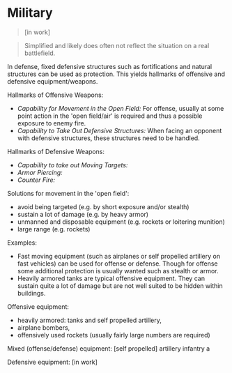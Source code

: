 
# Military
> [in work]

> Simplified and likely does often not reflect the situation on a real battlefield.

In defense, fixed defensive structures such as fortifications and natural structures can be used as protection. This yields hallmarks of offensive and defensive equipment/weapons.

Hallmarks of Offensive Weapons:
* *Capability for Movement in the Open Field:* For offense, usually at some point action in the 'open field/air' is required and thus a possible exposure to enemy fire.
* *Capability to Take Out Defensive Structures:* When facing an opponent with defensive structures, these structures need to be handled.


Hallmarks of Defensive Weapons:
* *Capability to take out Moving Targets:*
* *Armor Piercing:*
* *Counter Fire:*

Solutions for movement in the 'open field':
* avoid being targeted (e.g. by short exposure and/or stealth)
* sustain a lot of damage (e.g. by heavy armor)
* unmanned and disposable equipment (e.g. rockets or loitering munition)
* large range (e.g. rockets)

Examples:
* Fast moving equipment (such as airplanes or self propelled artillery on fast vehicles) can be used for offense or defense. Though for offense some additional protection is usually wanted such as stealth or armor.
* Heavily armored tanks are typical offensive equipment. They can sustain quite a lot of damage but are not well suited to be hidden within buildings.


Offensive equipment:
* heavily armored: tanks and self propelled artillery, 
* airplane bombers, 
* offensively used rockets (usually fairly large numbers are required)

Mixed (offense/defense) equipment:
[self propelled] artillery
infantry
a 


Defensive equipment:
[in work]
